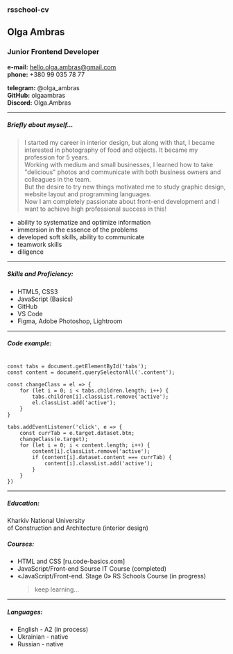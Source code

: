 ### rsschool-cv

## Olga Ambras

### Junior Frontend Developer

**e-mail:** hello.olga.ambras@gmail.com  
**phone:** +380 99 035 78 77

**telegram:** @olga_ambras  
**GitHub:** olgaambras  
**Discord:** Olga.Ambras

---

##### Briefly about myself...

> I started my career in interior design, but along with that, I became interested in photography of food and objects. It became my profession for 5 years.  
> Working with medium and small businesses, I learned how to take "delicious" photos and communicate with both business owners and colleagues in the team.  
> But the desire to try new things motivated me to study graphic design, website layout and programming languages.  
> Now I am completely passionate about front-end development and I want to achieve high professional success in this!

- ability to systematize and optimize information
- immersion in the essence of the problems
- developed soft skills, ability to communicate
- teamwork skills
- diligence

---

##### Skills and Proficiency:

- HTML5, CSS3
- JavaScript (Basics)
- GitHub
- VS Code
- Figma, Adobe Photoshop, Lightroom

---

##### Code example:

```

const tabs = document.getElementById('tabs');
const content = document.querySelectorAll('.content');

const changeClass = el => {
    for (let i = 0; i < tabs.children.length; i++) {
        tabs.children[i].classList.remove('active');
        el.classList.add('active');
    }
}

tabs.addEventListener('click', e => {
    const currTab = e.target.dataset.btn;
    changeClass(e.target);
    for (let i = 0; i < content.length; i++) {
        content[i].classList.remove('active');
        if (content[i].dataset.content === currTab) {
            content[i].classList.add('active');
        }
    }
})

```

---

##### Education:

Kharkiv National University  
of Construction and Architecture (interior design)

##### Courses:

- HTML and CSS [ru.code-basics.com]
- JavaScript/Front-end Sourse IT Course (completed)
- «JavaScript/Front-end. Stage 0» RS Schools Course (in progress)
  > keep learning...

---

##### Languages:

- English - A2 (in process)
- Ukrainian - native
- Russian - native
